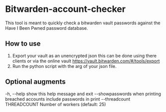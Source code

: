 # Bitwarden-account-checker

This tool is meant to quickly check a bitwarden vault passwords against the Have I Been Pwned password database.


## How to use
1) Export your vault as an unencrypted json this can be done using there clients or via the online vault https://vault.bitwarden.com/#/tools/export
2) Run the python script with the arg of your json file. 

## Optional augments
  -h, --help            show this help message and exit
  --showpasswords       when printing breached accounts include passwords in print
  --threadcount THREADCOUNT
                        Number of workers (default: 25)